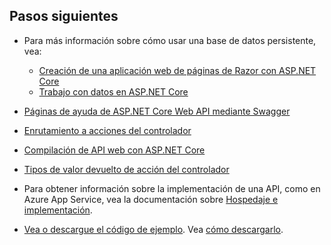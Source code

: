## <a name="next-steps"></a>Pasos siguientes

* Para más información sobre cómo usar una base de datos persistente, vea:

  * [Creación de una aplicación web de páginas de Razor con ASP.NET Core](xref:tutorials/index)
  * [Trabajo con datos en ASP.NET Core](xref:data/index)

* [Páginas de ayuda de ASP.NET Core Web API mediante Swagger](xref:tutorials/web-api-help-pages-using-swagger)
* [Enrutamiento a acciones del controlador](xref:mvc/controllers/routing)
* [Compilación de API web con ASP.NET Core](xref:web-api/index)
* [Tipos de valor devuelto de acción del controlador](xref:web-api/action-return-types)
* Para obtener información sobre la implementación de una API, como en Azure App Service, vea la documentación sobre [Hospedaje e implementación](xref:host-and-deploy/index).
* [Vea o descargue el código de ejemplo](https://github.com/aspnet/Docs/tree/master/aspnetcore/tutorials/first-web-api/samples). Vea [cómo descargarlo](xref:tutorials/index#how-to-download-a-sample).